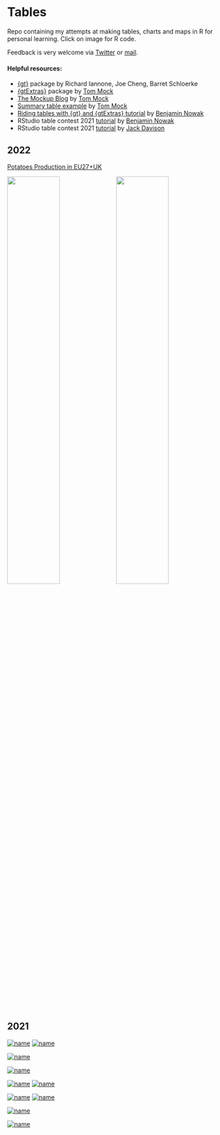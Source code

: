 # Tables

Repo containing my attempts at making tables, charts and maps in R for personal learning. Click on image for R code. 

Feedback is very welcome via [Twitter](https://twitter.com/leeolney3) or [mail](mailto:leeolney3@gmail.com).

#### Helpful resources:
* [{gt}](https://github.com/rstudio/gt) package by Richard Iannone, Joe Cheng, Barret Schloerke
* [{gtExtras}](https://jthomasmock.github.io/gtExtras/) package by [Tom Mock](https://twitter.com/thomas_mock)
* [The Mockup Blog](https://themockup.blog/#category:tables) by [Tom Mock](https://twitter.com/thomas_mock)
* [Summary table example](https://twitter.com/thomas_mock/status/1444720200771899398) by [Tom Mock](https://twitter.com/thomas_mock)
* [Riding tables with {gt} and {gtExtras} tutorial](https://bjnnowak.netlify.app/2021/10/04/r-beautiful-tables-with-gt-and-gtextras/) by [Benjamin Nowak](https://twitter.com/BjnNowak)
* RStudio table contest 2021 [tutorial](https://twitter.com/BjnNowak/status/1472562727684124688) by [Benjamin Nowak](https://twitter.com/BjnNowak) 
* RStudio table contest 2021 [tutorial](https://twitter.com/JDavison_/status/1455487659833430021) by [Jack Davison](https://twitter.com/JDavison_) 

## 2022
[Potatoes Production in EU27+UK](https://github.com/leeolney3/Tables/tree/main/2022/potatoes)

<img src="https://github.com/leeolney3/Tables/blob/main/2022/potatoes/potatoes_p1.png" width="49%"> <img src="https://github.com/leeolney3/Tables/blob/main/2022/potatoes/potatoes_p2.png" width="49%">

## 2021
[![name](https://github.com/leeolney3/Tables/blob/main/2021/displacement/displacement_t1.png)](https://github.com/leeolney3/Tables/tree/main/2021/displacement)
[![name](https://github.com/leeolney3/Tables/blob/main/2021/displacement/displacement_t2.png)](https://github.com/leeolney3/Tables/tree/main/2021/displacement)

[![name](https://github.com/leeolney3/Tables/blob/main/2021/halloween_candy/halloween_candy_t1.png)](https://github.com/leeolney3/Tables/tree/main/2021/halloween_candy)

[![name](https://github.com/leeolney3/Tables/blob/main/2021/dry_beans/dry_beans_t1.png)](https://github.com/leeolney3/Tables/tree/main/2021/dry_beans)

[![name](https://github.com/leeolney3/Tables/blob/main/2021/spiders/spiders_t1.png)](https://github.com/leeolney3/Tables/tree/main/2021/spiders)
[![name](https://github.com/leeolney3/Tables/blob/main/2021/spiders/spiders_t2.png)](https://github.com/leeolney3/Tables/tree/main/2021/spiders)

[![name](https://github.com/leeolney3/Tables/blob/main/2021/cricket/cricket_t1.png)](https://github.com/leeolney3/Tables/tree/main/2021/cricket)
[![name](https://github.com/leeolney3/Tables/blob/main/2021/cricket/cricket_t2.png)](https://github.com/leeolney3/Tables/tree/main/2021/cricket)

[![name](https://github.com/leeolney3/Tables/blob/main/2021/nber_papers/nber_papers_t1.png)](https://github.com/leeolney3/Tables/tree/main/2021/nber_papers)

[![name](https://github.com/leeolney3/Tables/blob/main/2021/f1_races/f1_races_t1.png)](https://github.com/leeolney3/Tables/tree/main/2021/f1_races)


